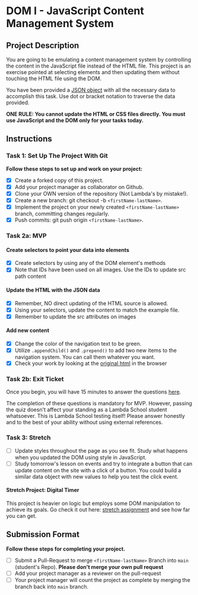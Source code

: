 # DOM I - JavaScript Content Management System

## Project Description

You are going to be emulating a content management system by controlling the content in the JavaScript file instead of the HTML file. This project is an exercise pointed at selecting elements and then updating them without touching the HTML file using the DOM.

You have been provided a [JSON object](js/index.js) with all the necessary data to accomplish this task.  Use dot or bracket notation to traverse the data provided.

**ONE RULE: You cannot update the HTML or CSS files directly.  You must use JavaScript and the DOM only for your tasks today.**

## Instructions

### Task 1: Set Up The Project With Git

**Follow these steps to set up and work on your project:**

* [X] Create a forked copy of this project.
* [X] Add your project manager as collaborator on Github.
* [X] Clone your OWN version of the repository (Not Lambda's by mistake!).
* [X] Create a new branch: git checkout -b `<firstName-lastName>`.
* [X] Implement the project on your newly created `<firstName-lastName>` branch, committing changes regularly.
* [X] Push commits: git push origin `<firstName-lastName>`.

### Task 2a: MVP

#### Create selectors to point your data into elements

* [X] Create selectors by using any of the DOM element's methods
* [X] Note that IDs have been used on all images. Use the IDs to update src path content

#### Update the HTML with the JSON data

* [X] Remember, NO direct updating of the HTML source is allowed.
* [X] Using your selectors, update the content to match the example file.
* [X] Remember to update the src attributes on images

#### Add new content

* [X] Change the color of the navigation text to be green.
* [X] Utilize `.appendChild()` and `.prepend()` to add two new items to the navigation system. You can call them whatever you want.
* [X] Check your work by looking at the [original html](original.html) in the browser

### Task 2b: Exit Ticket

Once you begin, you will have 15 minutes to answer the questions [here](https://app.codesignal.com/public-test/wDZyexzhgBwvRbtMb/zghxQdQtGENfLc).

The completion of these questions is mandatory for MVP. However, passing the quiz doesn't affect your standing as a Lambda School student whatsoever. This is Lambda School testing itself! Please answer honestly and to the best of your ability without using external references.

### Task 3: Stretch 

* [ ] Update styles throughout the page as you see fit. Study what happens when you updated the DOM using style in JavaScript.  
* [ ] Study tomorrow's lesson on events and try to integrate a button that can update content on the site with a click of a button.  You could build a similar data object with new values to help you test the click event.

#### Stretch Project: Digital Timer

This project is heavier on logic but employs some DOM manipulation to achieve its goals.  Go check it out here: [stretch assignment](stretch-assignment) and see how far you can get.

## Submission Format

**Follow these steps for completing your project.**

* [ ] Submit a Pull-Request to merge `<firstName-lastName>` Branch into `main` (student's  Repo). **Please don't merge your own pull request**
* [ ] Add your project manager as a reviewer on the pull-request
* [ ] Your project manager will count the project as complete by merging the branch back into `main` branch.
